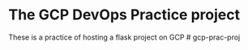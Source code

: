 # The GCP DevOps Practice project
These is a practice of hosting a flask project on GCP
#   g c p - p r a c - p r o j  
 